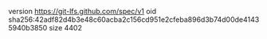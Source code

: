 version https://git-lfs.github.com/spec/v1
oid sha256:42adf82d4b3e48c60acba2c156cd951e2cfeba896d3b74d00de41435940b3850
size 4402
